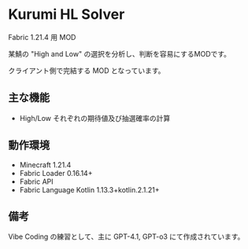 # Kurumi HL Solver  
  
Fabric 1.21.4 用 MOD

某鯖の "High and Low" の選択を分析し、判断を容易にするMODです。

クライアント側で完結する MOD となっています。
  
## 主な機能  
  
- High/Low それぞれの期待値及び抽選確率の計算
  
## 動作環境  
  
- Minecraft 1.21.4  
- Fabric Loader 0.16.14+  
- Fabric API  
- Fabric Language Kotlin 1.13.3+kotlin.2.1.21+

## 備考
Vibe Coding の練習として、主に GPT-4.1, GPT-o3 にて作成されています。
